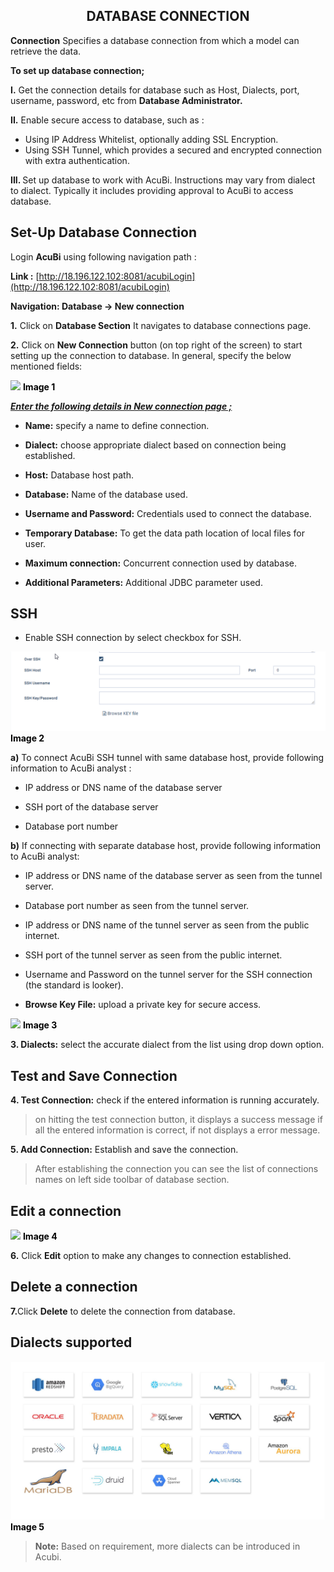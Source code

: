


<center><h2>DATABASE CONNECTION</h2></center>

 <b>Connection</b> Specifies a database connection from which a model can retrieve the data.
   
 <b>To set up database connection;</b>
    
<b>I.</b>  Get the connection details for database such as Host, Dialects, port, username, password, etc from <b>Database Administrator.</b>

<b>II.</b> Enable secure access to database, such as :
  -  Using  IP Address Whitelist, optionally adding SSL Encryption.
  - Using SSH Tunnel, which provides a secured and encrypted connection with extra authentication.
  
<b> III. </b> Set up database to work with AcuBi. Instructions may vary from dialect to dialect. Typically it includes providing approval to AcuBi to access database.

 ## Set-Up Database Connection

 Login <b>AcuBi</b> using following navigation path :

<b>Link :</b>  [http://18.196.122.102:8081/acubiLogin](http://18.196.122.102:8081/acubiLogin)

<b>Navigation: Database → New connection</b>

 <b>1.</b> Click on <b>Database Section</b> It navigates to database connections page.

 <b>2.</b> Click on <b>New Connection</b> button  (on top right of the screen) to start setting up the connection to database. In general, specify the below mentioned fields:
  
 ![
](https://raw.githubusercontent.com/sv18042016/fp1/b9756e1483bd0d90240ab79291ca14627ae39368/images/New_version5/TD_Database_Connection_image1.png)
 <b><font color = "Black" >Image 1</font></b>

<b><i><u>Enter the following details in New connection page ;</u></i></b>

-  <b>Name:</b> specify a name to define connection.
 
- <b>Dialect:</b> choose appropriate dialect based on  connection being established. 
 
- <b>Host:</b>  Database host path.

- <b>Database:</b> Name of the database used.

- <b>Username and Password:</b> Credentials used to connect the database.

- <b>Temporary Database:</b>  To get the data path location of local files for user.

- <b>Maximum connection:</b> Concurrent connection used by  database.

- <b>Additional Parameters:</B> Additional JDBC parameter used.

## SSH 

- Enable SSH connection by select checkbox for SSH.

![enter image description here](https://raw.githubusercontent.com/sv18042016/fp1/ae5840d5f43f11702ee7a826f1a77aaed42ba463/images/New_version5/TD_Database_Connection_image4.png)
 <b><font color = "Black" >Image 2</font></b>

<b>a)</b> To connect AcuBi SSH tunnel with same database host, provide following information to AcuBi analyst :
 
- IP address or DNS name of the database server

- SSH port of the database server
 
- Database port number
  
<b>b)</b> If connecting with separate database host, provide following information to AcuBi analyst:
  
 - IP address or DNS name of the database server as seen from the tunnel server.
  
  - Database port number as seen from the tunnel server.

 - IP address or DNS name of the tunnel server as seen from the public internet.

 - SSH port of the tunnel server as seen from the public internet.

 - Username and Password on the tunnel server for the SSH connection (the standard is looker).
  
  - <b>Browse Key File:</b> upload a private key for secure access.

  ![
](https://raw.githubusercontent.com/sv18042016/fp1/6098c6fb2f28bc21db1e3fe579d670fd7ff80452/images/New_version5/TD_Database_Connection_image2.png)
<b><font color = "Black" >Image 3</font></b>

<b>3. Dialects:</b> select the accurate dialect from the list using drop down option.

## Test and Save Connection

<b>4. Test Connection:</b> check if the entered information is running accurately.

> on hitting the test connection button, it displays a success message if all the entered information is correct, if not displays a error message. 

<b>5. Add Connection:</b> Establish and save the connection.

>After establishing the connection you can see the list of connections names on left side toolbar of database section.

## Edit a connection

![
](https://raw.githubusercontent.com/sv18042016/fp1/bb8fa15c4665b7b50dbfaa9191605b04a70bfdf0/images/New_version5/TD_Database_Connection_image3.png)
<b><font color = "Black" >Image 4</font></b>

   <b>6.</b> Click <b>Edit</b> option to make any changes to connection established.
   
## Delete a connection

<b>7.</b>Click <b> Delete</b>  to delete the connection from database.

##  Dialects supported

![enter image description here](https://raw.githubusercontent.com/sv18042016/fp1/3bbaa9982fbbf193443bb882f359d2b1cf683390/images/dialects.png)	
  <b><font color = "Black" >Image 5</font></b>

><b> Note:</b> Based on requirement, more dialects can be introduced in Acubi.

<!--stackedit_data:
eyJoaXN0b3J5IjpbLTE4NzY4MjMwMjUsNzA1MDQ0OTYxLDM5NT
U5NzEyMywxNjI5Nzc3OTU0LDEyMDkyMjk5MjIsLTE2MDQ2MDE2
OTQsMTAyNzIwMzg5MSwtNTU0MjU4MDczLC0xNjA0NTc4NTgwLC
01NzQwMTg0NzEsLTE5MjE3MTM3OTEsLTE4Nzg4NjkyMjMsLTE0
NDc1NTE1NjUsLTk0NDU2NTAzMCwyMTEzMjkwOTU5LC0xMTkwMj
UxMTEzXX0=
-->